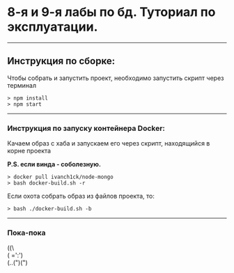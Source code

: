 # 8-я и 9-я лабы по бд. Туториал по эксплуатации.

---
## Инструкция по сборке:
Чтобы собрать и запустить проект, необходимо запустить скрипт через терминал
```shell
> npm install
> npm start
```
---
### Инструкция по запуску контейнера Docker:
Качаем образ с хаба и запускаем его через скрипт, находящийся в корне проекта  
  
**P.S. если винда - соболезную.**
```shell
> docker pull ivanch1ck/node-mongo
> bash docker-build.sh -r
```
Если охота собрать образ из файлов проекта, то:
```shell
> bash ./docker-build.sh -b
```
---
### Пока-пока
(\(\  
( =':')  
(..(")(")   
